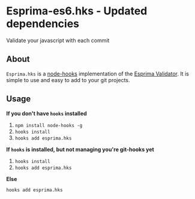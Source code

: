 # Esprima-es6.hks - Updated dependencies

Validate your javascript with each commit

## About

`Esprima.hks` is a [node-hooks](https://npmjs.org/package/node-hooks) implementation of the [Esprima Validator](http://esprima.org/index.html). It is simple to use and easy to add to your git projects.

## Usage

**If you don't have `hooks` installed**

1. `npm install node-hooks -g`
2. `hooks install`
3. `hooks add esprima.hks`

**If `hooks` is installed, but not managing you're git-hooks yet**

1. `hooks install`
2. `hooks add esprima.hks`

**Else**

`hooks add esprima.hks`
